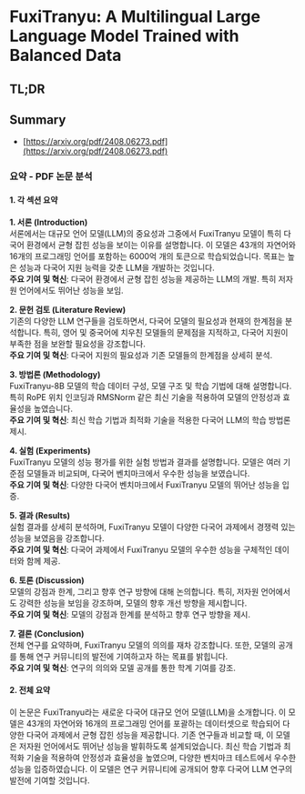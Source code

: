 # FuxiTranyu: A Multilingual Large Language Model Trained with Balanced Data
## TL;DR
## Summary
- [https://arxiv.org/pdf/2408.06273.pdf](https://arxiv.org/pdf/2408.06273.pdf)

### 요약 - PDF 논문 분석

#### 1. 각 섹션 요약

**1. 서론 (Introduction)**  
서론에서는 대규모 언어 모델(LLM)의 중요성과 그중에서 FuxiTranyu 모델이 특히 다국어 환경에서 균형 잡힌 성능을 보이는 이유를 설명합니다. 이 모델은 43개의 자연어와 16개의 프로그래밍 언어를 포함하는 6000억 개의 토큰으로 학습되었습니다. 목표는 높은 성능과 다국어 지원 능력을 갖춘 LLM을 개발하는 것입니다.  
**주요 기여 및 혁신**: 다국어 환경에서 균형 잡힌 성능을 제공하는 LLM의 개발. 특히 저자원 언어에서도 뛰어난 성능을 보임.

**2. 문헌 검토 (Literature Review)**  
기존의 다양한 LLM 연구들을 검토하면서, 다국어 모델의 필요성과 현재의 한계점을 분석합니다. 특히, 영어 및 중국어에 치우친 모델들의 문제점을 지적하고, 다국어 지원이 부족한 점을 보완할 필요성을 강조합니다.  
**주요 기여 및 혁신**: 다국어 지원의 필요성과 기존 모델들의 한계점을 상세히 분석.

**3. 방법론 (Methodology)**  
FuxiTranyu-8B 모델의 학습 데이터 구성, 모델 구조 및 학습 기법에 대해 설명합니다. 특히 RoPE 위치 인코딩과 RMSNorm 같은 최신 기술을 적용하여 모델의 안정성과 효율성을 높였습니다.  
**주요 기여 및 혁신**: 최신 학습 기법과 최적화 기술을 적용한 다국어 LLM의 학습 방법론 제시.

**4. 실험 (Experiments)**  
FuxiTranyu 모델의 성능 평가를 위한 실험 방법과 결과를 설명합니다. 모델은 여러 기준점 모델들과 비교되며, 다국어 벤치마크에서 우수한 성능을 보였습니다.  
**주요 기여 및 혁신**: 다양한 다국어 벤치마크에서 FuxiTranyu 모델의 뛰어난 성능을 입증.

**5. 결과 (Results)**  
실험 결과를 상세히 분석하며, FuxiTranyu 모델이 다양한 다국어 과제에서 경쟁력 있는 성능을 보였음을 강조합니다.  
**주요 기여 및 혁신**: 다국어 과제에서 FuxiTranyu 모델의 우수한 성능을 구체적인 데이터와 함께 제공.

**6. 토론 (Discussion)**  
모델의 강점과 한계, 그리고 향후 연구 방향에 대해 논의합니다. 특히, 저자원 언어에서도 강력한 성능을 보임을 강조하며, 모델의 향후 개선 방향을 제시합니다.  
**주요 기여 및 혁신**: 모델의 강점과 한계를 분석하고 향후 연구 방향을 제시.

**7. 결론 (Conclusion)**  
전체 연구를 요약하며, FuxiTranyu 모델의 의의를 재차 강조합니다. 또한, 모델의 공개를 통해 연구 커뮤니티의 발전에 기여하고자 하는 목표를 밝힙니다.  
**주요 기여 및 혁신**: 연구의 의의와 모델 공개를 통한 학계 기여를 강조.

#### 2. 전체 요약

이 논문은 FuxiTranyu라는 새로운 다국어 대규모 언어 모델(LLM)을 소개합니다. 이 모델은 43개의 자연어와 16개의 프로그래밍 언어를 포괄하는 데이터셋으로 학습되어 다양한 다국어 과제에서 균형 잡힌 성능을 제공합니다. 기존 연구들과 비교할 때, 이 모델은 저자원 언어에서도 뛰어난 성능을 발휘하도록 설계되었습니다. 최신 학습 기법과 최적화 기술을 적용하여 안정성과 효율성을 높였으며, 다양한 벤치마크 테스트에서 우수한 성능을 입증하였습니다. 이 모델은 연구 커뮤니티에 공개되어 향후 다국어 LLM 연구의 발전에 기여할 것입니다.